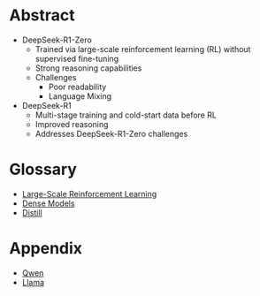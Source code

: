 # Abstract
- DeepSeek-R1-Zero
    - Trained via large-scale reinforcement learning (RL) without supervised fine-tuning
    - Strong reasoning capabilities
    - Challenges
        - Poor readability
        - Language Mixing
- DeepSeek-R1
    - Multi-stage training and cold-start data before RL
    - Improved reasoning
    - Addresses DeepSeek-R1-Zero challenges

# Glossary
- [Large-Scale Reinforcement Learning](../glossary/large-scale_reinforcement_learning.md)
- [Dense Models](../glossary/dense_models.md)
- [Distill](../glossary/distill.md)

# Appendix
- [Qwen](../llms/qwen.md)
- [Llama](../llms/llama.md)